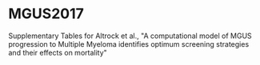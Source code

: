 # MGUS2017
Supplementary Tables for Altrock et al., "A computational model of MGUS progression to Multiple Myeloma  identifies optimum screening strategies and their effects on mortality" 
